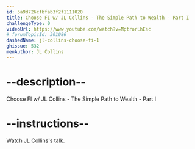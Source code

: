 ```yaml
---
id: 5a9d726cfbfab3f2f1111020
title: Choose FI w/ JL Collins - The Simple Path to Wealth - Part I
challengeType: 0
videoUrl: https://www.youtube.com/watch?v=MptrorLhEsc
# forumTopicId: 301086
dashedName: jl-collins-choose-fi-1
ghissue: 532
menAuthor: JL Collins
---
```


# --description--

Choose FI w/ JL Collins - The Simple Path to Wealth - Part I

# --instructions--

Watch JL Collins's talk.